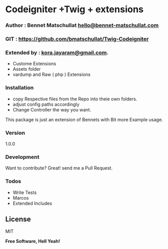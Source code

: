 # Codeigniter +Twig + extensions 


### Author : Bennet Matschullat <hello@bennet-matschullat.com> 
### GIT : https://github.com/bmatschullat/Twig-Codeigniter
### Extended by : kora.jayaram@gmail.com.

  - Custome Extensions 
  - Assets folder
  - vardump and Raw ( php ) Extensions

### Installation

* copy Respective files  from the Repo into  theie own folders.
* adjust config  paths accordingly
*  Change Controller  the way you want.


This package is just  an extension of Bennets with Bit more Example usage.

### Version
1.0.0

### Development

Want to contribute? Great! send me a Pull Request.

### Todos

 - Write Tests
 - Marcos
 - Extended Includes 


License
----

MIT


**Free Software, Hell Yeah!**


